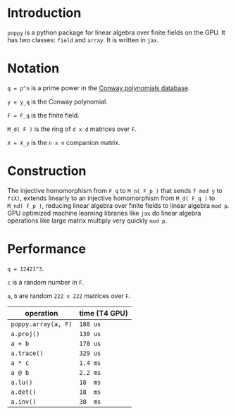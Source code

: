 # Introduction
`poppy` is a python package for linear algebra over finite fields on the GPU. It has two classes: `field` and `array`. It is written in `jax`.



# Notation
`q = p^n` is a prime power in the [Conway polynomials database](https://github.com/sagemath/conway-polynomials).

`y = y_q` is the Conway polynomial. 

`F = F_q` is the finite field.

`M_d( F )` is the ring of `d x d` matrices over `F`.

`X = X_y` is the `n x n` companion matrix.


# Construction
The injective homomorphism from `F_q` to `M_n( F_p )` that sends `f mod y` to `f(X)`,
extends linearly to an injective homomorphism from `M_d( F_q )` to `M_nd( F_p )`, reducing linear algebra over finite fields
to linear algebra `mod p`. GPU optimized machine learning libraries like `jax` do linear algebra operations
like large matrix multiply very quickly `mod p`.

# Performance

`q = 12421^3`.

`c` is a random number in `F`.
 
`a`, `b` are random `222 x 222` matrices over `F`.

| operation  | time (T4 GPU) |
| ------------- | ------------- |
| `poppy.array(a, F)`  | `188 us` |
| `a.proj()`  | `130 us`  |
| `a + b`  | `170 us`  |
| `a.trace()` | `329 us` |
| `a * c`  | `1.4 ms`  |
| `a @ b`  | `2.2 ms`  |
| `a.lu()`  | `18  ms`  |
| `a.det()`  | `18  ms`  |
| `a.inv()`  | `38  ms`  |



